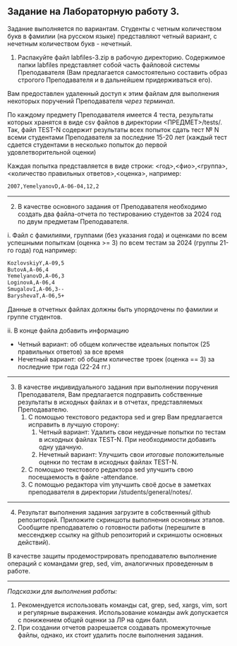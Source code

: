 ## Задание на Лабораторную работу 3. ##

Задание выполняется по вариантам. Студенты с четным количеством букв в фамилии (на русском языке) представляют четный вариант, с нечетным количеством букв - нечетный.


1. Распакуйте файл labfiles-3.zip в рабочую директорию. 
Содержимое папки labfiles представляет собой часть файловой системы Преподавателя (Вам предлагается самостоятельно составить образ строгого Преподавателя и в дальнейшем придерживаться его). 

Вам предоставлен удаленный доступ к этим файлам для выполнения некоторых поручений Преподавателя *через терминал*.

По каждому предмету Преподавателя имеется 4 теста, результаты которых хранятся в виде csv файлов в директории <ПРЕДМЕТ>/tests/.
Так, файл TEST-N содержит результаты всех попыток сдать тест № N всеми студентами Преподавателя за последние 15-20 лет (каждый тест сдается студентами в несколько попыток до первой удовлетворительной оценки)

Каждая попытка представляется в виде строки:
<год>,<фио>,<группа>,<количество правильных ответов>,<оценка>, например:
```bash
2007,YemelyanovD,A-06-04,12,2
```
-----------------------------------------------------------------------------

2. В качестве основного задания от Преподавателя необходимо создать два файла-отчета по тестированию студентов за 2024 год по двум предметам Преподавателя.

i. Файл с фамилиями, группами (без указания года) и оценками по всем успешными попыткам (оценка >= 3) по всем тестам за 2024 (группы 21-го года) год например:
```bash
KozlovskiyY,A-09,5
ButovA,A-06,4
YemelyanovD,A-06,3
LoginovA,A-06,4
SmugalovI,A-06,3--
BaryshevaT,A-06,5+
```

Данные в отчетных файлах должны быть упорядочены по фамилии и группе студентов.

ii. В конце файла добавить информацию 
* Четный вариант: об общем количестве идеальных попыток (25 правильных ответов) за все время  
* Нечетный вариант: об общем количестве троек (оценка == 3) за последние три года (22-24 гг.)

-----------------------------------------------------------------------------

3. В качестве индивидуального задания при выполнении поручения Преподавателя, Вам предлагается подправить собственные результаты в исходных файлах и в отчетах, представляемых Преподавателю.
	1. С помощью текстового редактора sed и grep Вам предлагается исправить в лучшую сторону:
		1. Четный вариант: Удалить свои неудачные попытки по тестам в исходных файлах TEST-N. При необходимости добавить одну удачную.
		2. Нечетный вариант: Улучшить свои *итоговые* положительные оценки по тестам в исходных файлах TEST-N.
	2. С помощью текстового редактора sed улучшить свою посещаемость в файле <group>-attendance.
	3. С помощью редактора vim улучшить своё досье в заметках преподавателя в директории /students/general/notes/.

-----------------------------------------------------------------------------

4. Результат выполнения задания загрузите в собственный github репозиторий. Приложите скриншоты выполнения основных этапов.
Сообщите преподавателю о готовности работы (перешлите в мессенджер ссылку на github репозиторий и скриншоты основных действий).

В качестве защиты продемострировать преподавателю выполнение операций с командами grep, sed, vim, аналогичных проведенным в работе.

-----------------------------------------------------------------------------

*Подсказки для выполнения работы:*
1. Рекомендуется использовать команды cat, grep, sed, xargs, vim, sort и регулярные выражения. Использование команды awk допускается с понижением общей оценки за ЛР на один балл.
2. При создании отчетов разрешается создавать промежуточные файлы, однако, их стоит удалить после выполнения задания.
